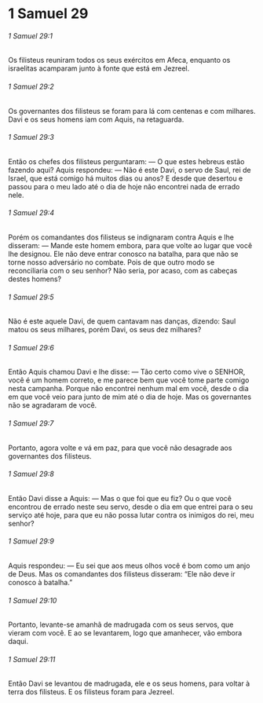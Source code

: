 # 1 Samuel 29

###### 1 Samuel 29:1

Os filisteus reuniram todos os seus exércitos em Afeca, enquanto os israelitas acamparam junto à fonte que está em Jezreel.

###### 1 Samuel 29:2

Os governantes dos filisteus se foram para lá com centenas e com milhares. Davi e os seus homens iam com Aquis, na retaguarda.

###### 1 Samuel 29:3

Então os chefes dos filisteus perguntaram: — O que estes hebreus estão fazendo aqui? Aquis respondeu: — Não é este Davi, o servo de Saul, rei de Israel, que está comigo há muitos dias ou anos? E desde que desertou e passou para o meu lado até o dia de hoje não encontrei nada de errado nele.

###### 1 Samuel 29:4

Porém os comandantes dos filisteus se indignaram contra Aquis e lhe disseram: — Mande este homem embora, para que volte ao lugar que você lhe designou. Ele não deve entrar conosco na batalha, para que não se torne nosso adversário no combate. Pois de que outro modo se reconciliaria com o seu senhor? Não seria, por acaso, com as cabeças destes homens?

###### 1 Samuel 29:5

Não é este aquele Davi, de quem cantavam nas danças, dizendo: Saul matou os seus milhares, porém Davi, os seus dez milhares?

###### 1 Samuel 29:6

Então Aquis chamou Davi e lhe disse: — Tão certo como vive o SENHOR, você é um homem correto, e me parece bem que você tome parte comigo nesta campanha. Porque não encontrei nenhum mal em você, desde o dia em que você veio para junto de mim até o dia de hoje. Mas os governantes não se agradaram de você.

###### 1 Samuel 29:7

Portanto, agora volte e vá em paz, para que você não desagrade aos governantes dos filisteus.

###### 1 Samuel 29:8

Então Davi disse a Aquis: — Mas o que foi que eu fiz? Ou o que você encontrou de errado neste seu servo, desde o dia em que entrei para o seu serviço até hoje, para que eu não possa lutar contra os inimigos do rei, meu senhor?

###### 1 Samuel 29:9

Aquis respondeu: — Eu sei que aos meus olhos você é bom como um anjo de Deus. Mas os comandantes dos filisteus disseram: “Ele não deve ir conosco à batalha.”

###### 1 Samuel 29:10

Portanto, levante-se amanhã de madrugada com os seus servos, que vieram com você. E ao se levantarem, logo que amanhecer, vão embora daqui.

###### 1 Samuel 29:11

Então Davi se levantou de madrugada, ele e os seus homens, para voltar à terra dos filisteus. E os filisteus foram para Jezreel.

